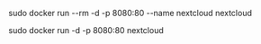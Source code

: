 sudo docker run --rm -d -p 8080:80 --name nextcloud nextcloud

sudo docker run -d -p 8080:80 nextcloud

